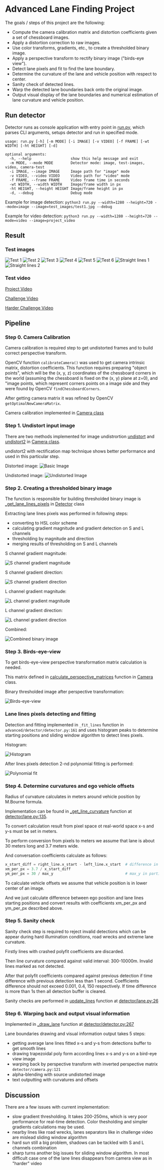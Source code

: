 # Advanced Lane Finding Project

The goals / steps of this project are the following:

* Compute the camera calibration matrix and distortion coefficients given a set of chessboard images.
* Apply a distortion correction to raw images.
* Use color transforms, gradients, etc., to create a thresholded binary image.
* Apply a perspective transform to rectify binary image ("birds-eye view").
* Detect lane pixels and fit to find the lane boundary.
* Determine the curvature of the lane and vehicle position with respect to center.
* Sanity check of detected lines.
* Warp the detected lane boundaries back onto the original image.
* Output visual display of the lane boundaries and numerical estimation of lane curvature and vehicle position.

## Run detector
Detector runs as console application with entry point in [run.py](run.py), which parses CLI arguments, setups detector and run in specified mode.  

```
usage: run.py [-h] [-m MODE] [-i IMAGE] [-v VIDEO] [-f FRAME] [-wt WIDTH] [-ht HEIGHT] [-d]

optional arguments:
  -h, --help                  show this help message and exit
  -m MODE, --mode MODE        Detector mode: image, test-images, video, camera-test
  -i IMAGE, --image IMAGE     Image path for "image" mode
  -v VIDEO, --video VIDEO     Video path for "video" mode
  -f FRAME, --frame FRAME     Video frame time in seconds
  -wt WIDTH, --width WIDTH    Image/frame width in px
  -ht HEIGHT, --height HEIGHT Image/frame height in px
  -d, --debug                 Debug mode
```

Example for image detection: `python3 run.py --width=1280 --height=720 --mode=image --image=test_images/test1.jpg --debug`

Example for video detection: `python3 run.py --width=1280 --height=720 --mode=video --image=project_video`

## Result
### Test images
![Test 1](output_images/test1.jpg)
![Test 2](output_images/test2.jpg)
![Test 3](output_images/test3.jpg)
![Test 4](output_images/test4.jpg)
![Test 5](output_images/test5.jpg)
![Test 6](output_images/test6.jpg)
![Straight lines 1](output_images/straight_lines1.jpg)
![Straight lines 2](output_images/straight_lines2.jpg)

### Test video
[Project Video](output_videos/project_video.mp4)

[Challenge Video](output_videos/challenge_video.mp4)

[Harder Challenge Video](output_videos/challenge_video.mp4)

## Pipeline
### Step 0. Camera Calibration

Camera calibration is required step to get undistorted frames and to build correct perspective transform.

OpenCV function `calibrateCamera()` was used to get camera intrinsic matrix, distortion coefficients.
This function requires preparing "object points", which will be the (x, y, z) coordinates of the chessboard corners in the world (assuming the chessboard is fixed on the (x, y) plane at z=0),
and "image points, which represent corners points on a image side and they were found by OpenCV `findChessboardCorners`.

After getting camera matrix it was refined by OpenCV `getOptimalNewCameraMatrix`.

Camera calibration implemented in [Camera class](detector/camera.py)

### Step 1. Undistort input image 
There are two methods implemented for image undistrortion [undistort](detector/camera.py#L59) and [undistort2](detector/camera.py#L71) in [Camera class](detector/camera.py#L59).
 
undistort2 with rectification map technique shows better performance and used in this particular step.

Distorted image:
![Basic Image](test_images/test1.jpg)

Undistorted image:
![Undistorted Image](output_images/test1_undistorted.jpg)

### Step 2. Creating a thresholded binary image
The function is responsible for building thresholded binary image is [_get_lane_lines_pixels](detector/detector.py#L93) in [Detector](detector/detector.py) class

Extracting lane lines pixels was performed in following steps:
- converting to HSL color scheme
- calculating gradient magnitude and gradient detection on S and L channels
- thresholding by magnitude and direction
- merging results of thresholding on S and L channels

S channel gradient magnitude:

![S channel gradient magnitude](output_images/test1_s_gradient_mag.png)

S channel gradient direction:

![S channel gradient direction](output_images/test1_s_gradient_dir.png)

L channel gradient magnitude:

![L channel gradient magnitude](output_images/test1_l_gradient_mag.png)

L channel gradient direction:

![L channel gradient direction](output_images/test1_l_gradient_dir.png)

Combined:

![Combined binary image](output_images/test1_gradient_combined.png)

### Step 3. Birds-eye-view
To get birds-eye-view perspective transformation matrix calculation is needed. 

This matrix defined in [calculate_perspective_matrices](detector/camera.py#L102) function in [Camera](detector/camera.py) class.

Binary thresholded image after perspective transformation:

![Birds-eye-view](output_images/test1_bird_eye_view.png)

### Lane lines pixels detecting and fitting
Detection and fitting implemented in `_fit_lines` function in `advanced/detector/detector.py:161`
and uses histogram peaks to determine starting positions and sliding window algorithm to detect lines pixels.

Histogram:

![Histogram](output_images/test1_hist.png)

After lines pixels detection 2-nd polynomial fitting is performed:

![Polynomial fit](output_images/test1_lines_fit.png)

### Step 4. Determine curvatures and ego vehicle offsets

Radius of curvature calculates in meters around vehicle position by M.Bourne formula.

Implementation can be found in [_get_line_curvature](detector/lane.py#L135) function at [detector/lane.py:135](detector/lane.py#L135).

To convert calculation result from pixel space ot real-world space x-s and y-s must be set in meters.

To perform conversion from pixels to meters we assume that lane is about 30 meters long and 3.7 meters wide.

And conversation coefficients calculate as follows:
```python
x_start_diff = right_line.x_start - left_line.x_start  # difference in x between lan lines starting positions
xm_per_px = 3.7 / x_start_diff
ym_per_px = 30 / max_y                                 # max_y in particular case is height of visible area 
```

To calculate vehicle offsets we assume that vehicle position is in lower center of an image.

And we just calculate difference between ego position and lane lines starting positions and convert results with coefficients 
xm_per_px and ym_per_px described above.

### Step 5. Sanity check
Sanity check step is required to reject invalid detections which can be appear during hard illumination conditions,
road wrecks and extreme lane curvature.

Firstly lines with crashed polyfit coefficients are discarded.

Then line curvature compared against valid interval: 300-10000m. Invalid lines marked as not detected.

After that polyfit coefficients compared against previous detection if time difference with previous detection less than 1 second.
Coefficients difference should not exceed 0.001, 0.4, 150 respectively.
If time difference is more than 1s then all detection buffer is cleared.

Sanity checks are performed in [update_lines](detector/lane.py#L26) function at [detector/lane.py:26](detector/lane.py#L26)
 
### Step 6. Warping back and output visual information
Implemented in [_draw_lane](detector/detector.py#L267) function at [detector/detector.py:267](detector/detector.py#L267)

Lane boundaries drawing and visual information output takes 5 steps:
- getting average lane lines fitted x-s and y-s from detections buffer to get smooth lines
- drawing trapezoidal poly form according lines x-s and y-s on a bird-eye view image
- warping back by perspective transform with inverted perspective matrix `detector/camera.py:121`
- alpha-blending with source undistorted image
- text outputting with curvatures and offsets

## Discussion

There are a few issues with current implementation:
- slow gradient thresholding. It takes 200-250ms, which is very poor performance for real-time detection.
  Color thesholding and simpler gradients calculations may be used. 
- nearby lines like road wrecks, lanes separators like in challenge video are mislead sliding window algorithm
- hard sun still a big problem, shadows can be tackled with S and L channels combination
- sharp turns another big issues for sliding window algorithm. In most difficult case one of the lane lines disappears from camera view as in "harder" video 
  
